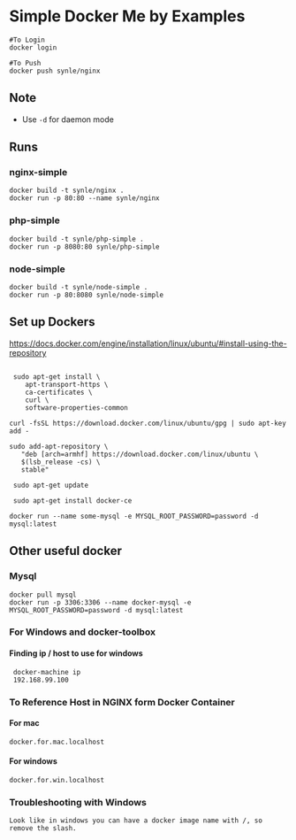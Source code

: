 Simple Docker Me by Examples
============================

```
#To Login
docker login

#To Push
docker push synle/nginx
```

## Note
- Use `-d` for daemon mode

## Runs

### nginx-simple

```
docker build -t synle/nginx .
docker run -p 80:80 --name synle/nginx
```



### php-simple

```
docker build -t synle/php-simple .
docker run -p 8080:80 synle/php-simple
```

### node-simple

```
docker build -t synle/node-simple .
docker run -p 80:8080 synle/node-simple
```
## Set up Dockers
https://docs.docker.com/engine/installation/linux/ubuntu/#install-using-the-repository

```

 sudo apt-get install \
    apt-transport-https \
    ca-certificates \
    curl \
    software-properties-common

curl -fsSL https://download.docker.com/linux/ubuntu/gpg | sudo apt-key add -

sudo add-apt-repository \
   "deb [arch=armhf] https://download.docker.com/linux/ubuntu \
   $(lsb_release -cs) \
   stable"

 sudo apt-get update

 sudo apt-get install docker-ce
```

```
docker run --name some-mysql -e MYSQL_ROOT_PASSWORD=password -d mysql:latest
```

## Other useful docker
### Mysql
```
docker pull mysql
docker run -p 3306:3306 --name docker-mysql -e MYSQL_ROOT_PASSWORD=password -d mysql:latest
```

### For Windows and docker-toolbox
#### Finding ip / host to use for windows
```
 docker-machine ip
 192.168.99.100
```

### To Reference Host in NGINX form Docker Container
#### For mac
```
docker.for.mac.localhost
```

#### For windows
```
docker.for.win.localhost
```


### Troubleshooting with Windows
```
Look like in windows you can have a docker image name with /, so remove the slash.
```

